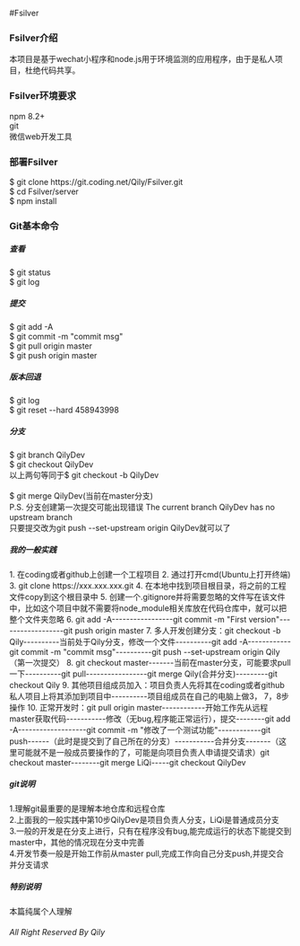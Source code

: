 #Fsilver
<h3>Fsilver介绍</h3>
<p>
    本项目是基于wechat小程序和node.js用于环境监测的应用程序，由于是私人项目，杜绝代码共享。
</p>

<h3>Fsilver环境要求</h3>
<p>
    npm 8.2+<br>
    git<br>
    微信web开发工具<br>
</p>

<h3>部署Fsilver</h3>
<p>
$  git clone https://git.coding.net/Qily/Fsilver.git<br>
$  cd Fsilver/server<br>
$  npm install
</p>

<h3>Git基本命令</h3>
<p>
<h5>查看</h5>
$ git status<br>
$ git log<br>
<h5>提交</h5>
$ git add -A<br>
$ git commit -m "commit msg"<br>
$ git pull origin master<br>
$ git push origin master<br>
<h5>版本回退</h5>
$ git log<br>
$ git reset --hard 458943998<br>

<h5>分支</h5>
$ git branch QilyDev<br>
$ git checkout QilyDev<br>
以上两句等同于$ git checkout -b QilyDev<br>
<br>
$ git merge QilyDev(当前在master分支)<br>
P.S. 分支创建第一次提交可能出现错误 The current branch QilyDev has no upstream branch<br>
只要提交改为git push --set-upstream origin QilyDev就可以了<br>
</p>

<h5>我的一般实践</h5>
1. 在coding或者github上创建一个工程项目
2. 通过打开cmd(Ubuntu上打开终端)
3. git clone https://xxx.xxx.xxx.git
4. 在本地中找到项目根目录，将之前的工程文件copy到这个根目录中
5. 创建一个.gitignore并将需要忽略的文件写在该文件中，比如这个项目中就不需要将node_module相关库放在代码仓库中，就可以把整个文件夹忽略
6. git add -A-----------------git commit -m "First version"------------------git push origin master
7. 多人开发创建分支：git checkout -b Qily----------当前处于Qily分支，修改一个文件----------git add -A------------git commit -m "commit msg"----------git push --set-upstream origin Qily（第一次提交）
8. git checkout master-------当前在master分支，可能要求pull一下----------git pull-----------------git merge Qily(合并分支)---------git checkout Qily
9. 其他项目组成员加入：项目负责人先将其在coding或者github私人项目上将其添加到项目中----------项目组成员在自己的电脑上做3， 7，8步操作
10. 正常开发时：git pull origin master------------开始工作先从远程master获取代码-----------修改（无bug,程序能正常运行），提交--------git add -A-------------------git commit -m "修改了一个测试功能"------------git push------（此时是提交到了自己所在的分支）-----------合并分支-------（这里可能就不是一般成员要操作的了，可能是向项目负责人申请提交请求）git checkout master--------git merge LiQi-----git checkout QilyDev
<h5>git说明</h5>
1.理解git最重要的是理解本地仓库和远程仓库<br>
2.上面我的一般实践中第10步QilyDev是项目负责人分支，LiQi是普通成员分支<br>
3.一般的开发是在分支上进行，只有在程序没有bug,能完成运行的状态下能提交到master中，其他的情况现在分支中完善<br>
4.开发节奏一般是开始工作前从master pull,完成工作向自己分支push,并提交合并分支请求<br>
<h5>特别说明</h5>
本篇纯属个人理解
<br>
<h6>All Right Reserved By Qily</h6>
